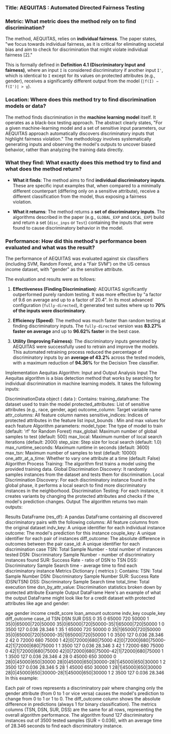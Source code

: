 ### Title: AEQUITAS : Automated Directed Fairness Testing

### Metric: What metric does the method rely on to find discrimination?
The method, AEQUITAS, relies on **individual fairness**. The paper states, "we focus towards individual fairness, as it is critical for eliminating societal bias and aim to check for discrimination that might violate individual fairness [2]."

This is formally defined in **Definition 4.1 (Discriminatory Input and fairness)**, where an input `I` is considered discriminatory if another input `I'`, which is identical to `I` except for its values on protected attributes (e.g., gender), receives a significantly different output from the model (`|f(I) − f(I')| > γ`).

### Location: Where does this method try to find discrimination models or data?
The method finds discrimination in the **machine learning model** itself. It operates as a black-box testing approach. The abstract clearly states, "For a given machine-learning model and a set of sensitive input parameters, our AEQUITAS approach automatically discovers discriminatory inputs that highlight fairness violation." The methodology involves systematically generating inputs and observing the model's outputs to uncover biased behavior, rather than analyzing the training data directly.

### What they find: What exactly does this method try to find and what does the method return?
- **What it finds**: The method aims to find **individual discriminatory inputs**. These are specific input examples that, when compared to a minimally different counterpart (differing only on a sensitive attribute), receive a different classification from the model, thus exposing a fairness violation.

- **What it returns**: The method returns a **set of discriminatory inputs**. The algorithms described in the paper (e.g., `GLOBAL_EXP` and `LOCAL_EXP`) build and return a set (`disc_inps` or `Test`) containing the inputs that were found to cause discriminatory behavior in the model.

### Performance: How did this method's performance been evaluated and what was the result?
The performance of AEQUITAS was evaluated against six classifiers (including SVM, Random Forest, and a "Fair SVM") on the US census income dataset, with "gender" as the sensitive attribute.

The evaluation and results were as follows:

1.  **Effectiveness (Finding Discrimination)**: AEQUITAS significantly outperformed purely random testing. It was more effective by "a factor of 9.6 on average and up to a factor of 20.4". In its most advanced configuration (`fully-directed`), it generated test suites where up to **70% of the inputs were discriminatory**.

2.  **Efficiency (Speed)**: The method was much faster than random testing at finding discriminatory inputs. The `fully-directed` version was **83.27% faster on average** and up to **96.62% faster** in the best case.

3.  **Utility (Improving Fairness)**: The discriminatory inputs generated by AEQUITAS were successfully used to retrain and improve the models. This automated retraining process reduced the percentage of discriminatory inputs by an **average of 43.2%** across the tested models, with a maximum reduction of **94.36%** for the Decision Tree classifier.

Implementation
Aequitas Algorithm: Input and Output Analysis
Input
The Aequitas algorithm is a bias detection method that works by searching for individual discrimination in machine learning models. It takes the following inputs:

DiscriminationData object (
data
): Contains:
training_dataframe: The dataset used to train the model
protected_attributes: List of sensitive attributes (e.g., race, gender, age)
outcome_column: Target variable name
attr_columns: All feature column names
sensitive_indices: Indices of protected attributes in the feature list
input_bounds
: Min and max values for each feature
Algorithm parameters:
model_type: The type of model to train (default: 'rf' for Random Forest)
max_global: Maximum number of global samples to test (default: 500)
max_local: Maximum number of local search iterations (default: 2000)
step_size: Step size for local search (default: 1.0)
max_runtime_seconds: Maximum runtime in seconds (default: 3600)
max_tsn: Maximum number of samples to test (default: 10000)
one_attr_at_a_time: Whether to vary one attribute at a time (default: False)
Algorithm Process
Training: The algorithm first trains a model using the provided training data.
Global Discrimination Discovery: It randomly samples instances from the dataset and tests them for discrimination.
Local Discrimination Discovery: For each discriminatory instance found in the global phase, it performs a local search to find more discriminatory instances in the neighborhood.
Discrimination Testing: For each instance, it creates variants by changing the protected attributes and checks if the model's prediction changes.
Output
The algorithm returns two main outputs:

Results DataFrame (res_df): A pandas DataFrame containing all discovered discriminatory pairs with the following columns:
All feature columns from the original dataset
indv_key: A unique identifier for each individual instance
outcome: The model's prediction for this instance
couple_key: A unique identifier for each pair of instances
diff_outcome: The absolute difference in outcomes between the pair
case_id: A unique identifier for each discrimination case
TSN: Total Sample Number - total number of instances tested
DSN: Discriminatory Sample Number - number of discriminatory instances found
SUR: Success Rate - ratio of DSN to TSN
DSS: Discriminatory Sample Search time - average time to find each discriminatory instance
Metrics Dictionary (
metrics
): Contains:
TSN: Total Sample Number
DSN: Discriminatory Sample Number
SUR: Success Rate (DSN/TSN)
DSS: Discriminatory Sample Search time
total_time: Total execution time
dsn_by_attr_value: Discrimination statistics broken down by protected attribute
Example Output DataFrame
Here's an example of what the output DataFrame might look like for a credit dataset with protected attributes like age and gender:

   age  gender  income  credit_score  loan_amount  outcome  indv_key    couple_key  diff_outcome  case_id   TSN   DSN    SUR     DSS
0   35       0   65000          720        50000        1  35|0|65000|720|50000  35|0|65000|720|50000-35|1|65000|720|50000       1        0  3500   127  0.036  28.346
1   35       1   65000          720        50000        0  35|1|65000|720|50000  35|0|65000|720|50000-35|1|65000|720|50000       1        0  3500   127  0.036  28.346
2   42       0   72000          680        75000        1  42|0|72000|680|75000  42|0|72000|680|75000-42|1|72000|680|75000       1        1  3500   127  0.036  28.346
3   42       1   72000          680        75000        0  42|1|72000|680|75000  42|0|72000|680|75000-42|1|72000|680|75000       1        1  3500   127  0.036  28.346
4   28       0   45000          650        30000        0  28|0|45000|650|30000  28|0|45000|650|30000-28|1|45000|650|30000       1        2  3500   127  0.036  28.346
5   28       1   45000          650        30000        1  28|1|45000|650|30000  28|0|45000|650|30000-28|1|45000|650|30000       1        2  3500   127  0.036  28.346
In this example:

Each pair of rows represents a discriminatory pair where changing only the gender attribute (from 0 to 1 or vice versa) causes the model's prediction to change from 0 to 1 or 1 to 0.
The diff_outcome column shows the absolute difference in predictions (always 1 for binary classification).
The metrics columns (TSN, DSN, SUR, DSS) are the same for all rows, representing the overall algorithm performance.
The algorithm found 127 discriminatory instances out of 3500 tested samples (SUR = 0.036), with an average time of 28.346 seconds to find each discriminatory instance.